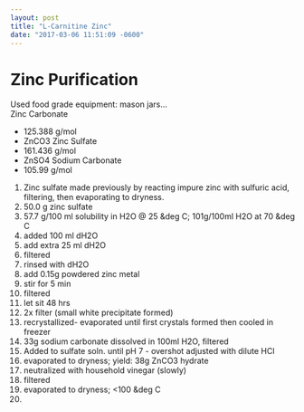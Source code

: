 ```yaml
---
layout: post
title: "L-Carnitine Zinc"
date: "2017-03-06 11:51:09 -0600"
---
```



<!--more-->

# Zinc Purification
Used food grade equipment: mason jars...  
Zinc Carbonate
  - 125.388 g/mol
  - ZnCO3
Zinc Sulfate
  - 161.436 g/mol
  - ZnSO4
Sodium Carbonate
  - 105.99 g/mol


1. Zinc sulfate made previously by reacting impure zinc with sulfuric acid, filtering, then evaporating to dryness.
2. 50.0 g zinc sulfate
3. 57.7 g/100 ml solubility in H2O @ 25 &deg C; 101g/100ml H2O at 70 &deg C
4. added 100 ml dH2O
5. add extra 25 ml dH2O
6. filtered
7. rinsed with dH2O
8. add 0.15g powdered zinc metal
9. stir for 5 min
10. filtered
11. let sit 48 hrs
12. 2x filter (small white precipitate formed)
13. recrystallized- evaporated until first crystals formed then cooled in freezer
14. 33g sodium carbonate dissolved in 100ml H2O, filtered
15. Added to sulfate soln. until pH 7 - overshot adjusted with dilute HCl
16. evaporated to dryness; yield: 38g ZnCO3 hydrate
17. neutralized with household vinegar (slowly)
18. filtered
19. evaporated to dryness; <100 <html>&deg</html> C
20.
